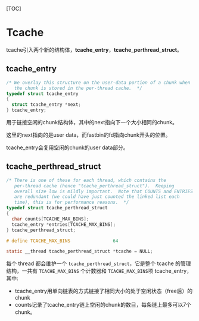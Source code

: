[TOC]

# Tcache

tcache引入两个新的结构体，**tcache_entry**，**tcache_perthread_struct**。

## tcache_entry

```c
/* We overlay this structure on the user-data portion of a chunk when
   the chunk is stored in the per-thread cache.  */
typedef struct tcache_entry
{
  struct tcache_entry *next;
} tcache_entry;
```

用于链接空闲的chunk结构体，其中的next指向下一个大小相同的chunk。

这里的next指向的是user data，而fastbin的fd指向chunk开头的位置。

tcache_entry会复用空闲的chunk的user data部分。



## tcache_perthread_struct

```c
/* There is one of these for each thread, which contains the
   per-thread cache (hence "tcache_perthread_struct").  Keeping
   overall size low is mildly important.  Note that COUNTS and ENTRIES
   are redundant (we could have just counted the linked list each
   time), this is for performance reasons.  */
typedef struct tcache_perthread_struct
{
  char counts[TCACHE_MAX_BINS];
  tcache_entry *entries[TCACHE_MAX_BINS];
} tcache_perthread_struct;

# define TCACHE_MAX_BINS                64

static __thread tcache_perthread_struct *tcache = NULL;
```

每个 thread 都会维护一个 `tcache_perthread_struct`，它是整个 tcache 的管理结构，一共有 `TCACHE_MAX_BINS` 个计数器和 `TCACHE_MAX_BINS`项 tcache_entry，其中:

-   tcache_entry用单向链表的方式链接了相同大小的处于空闲状态（free后）的chunk
-   counts记录了tcache_entry链上空闲的chunk的数目，每条链上最多可以7个chunk。

